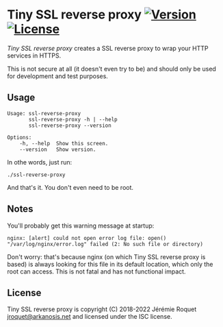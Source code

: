 # Tiny SSL reverse proxy [![Version](https://img.shields.io/badge/version-v0.1.1-orange.svg)](https://semver.org/spec/v2.0.0.html) [![License](http://img.shields.io/badge/license-ISC-blue.svg)](/LICENSE)

*Tiny SSL reverse proxy* creates a SSL reverse proxy to wrap your HTTP services in HTTPS.

This is not secure at all (it doesn't even try to be) and should only be used for development and test purposes.

## Usage

```console
Usage: ssl-reverse-proxy
       ssl-reverse-proxy -h | --help
       ssl-reverse-proxy --version

Options:
    -h, --help  Show this screen.
    --version   Show version.
```

In othe words, just run:

    ./ssl-reverse-proxy

And that's it. You don't even need to be root.

## Notes

You'll probably get this warning message at startup:

    nginx: [alert] could not open error log file: open() "/var/log/nginx/error.log" failed (2: No such file or directory)

Don't worry: that's because nginx (on which Tiny SSL reverse proxy is based) is always looking for this file in its default location, which only the root can access. This is not fatal and has not functional impact.

## License

Tiny SSL reverse proxy is copyright (C) 2018-2022 Jérémie Roquet <jroquet@arkanosis.net> and licensed under the ISC license.
